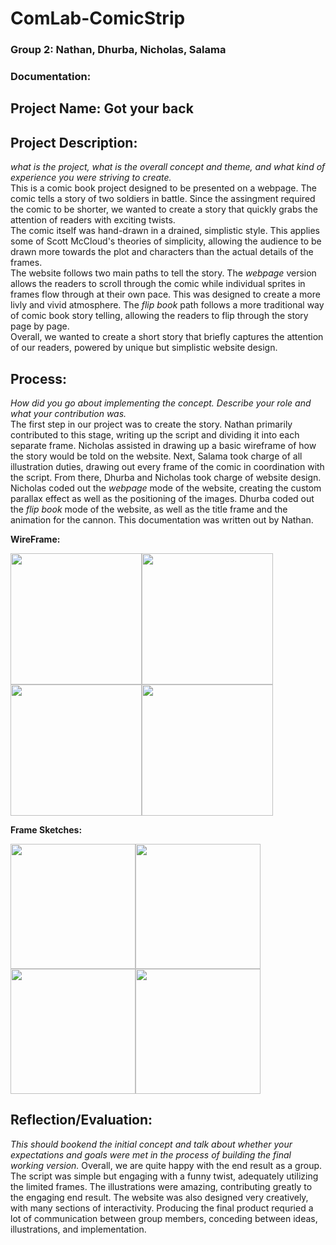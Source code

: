 # ComLab-ComicStrip
### Group 2: Nathan, Dhurba, Nicholas, Salama

### Documentation:

## Project Name: Got your back

## Project Description:
_what is the project, what is the overall concept and theme, and what kind of experience you were striving to create._\
This is a comic book project designed to be presented on a webpage. The comic tells a story of two soldiers in battle. Since the assingment required the comic to be shorter, we wanted to create a story that quickly grabs the attention of readers with exciting twists.\
The comic itself was hand-drawn in a drained, simplistic style. This applies some of Scott McCloud's theories of simplicity, allowing the audience to be drawn more towards the plot and characters than the actual details of the frames.\
The website follows two main paths to tell the story. The _webpage_ version allows the readers to scroll through the comic while individual sprites in frames flow through at their own pace. This was designed to create a more livly and vivid atmosphere. The _flip book_ path follows a more traditional way of comic book story telling, allowing the readers to flip through the story page by page.\
Overall, we wanted to create a short story that briefly captures the attention of our readers, powered by unique but simplistic website design. 

## Process:
_How did you go about implementing the concept. Describe your role and what your contribution was._\
The first step in our project was to create the story. Nathan primarily contributed to this stage, writing up the script and dividing it into each separate frame. Nicholas assisted in drawing up a basic wireframe of how the story would be told on the website. Next, Salama took charge of all illustration duties, drawing out every frame of the comic in coordination with the script. From there, Dhurba and Nicholas took charge of website design. Nicholas coded out the _webpage_ mode of the website, creating the custom parallax effect as well as the positioning of the images. Dhurba coded out the _flip book_ mode of the website, as well as the title frame and the animation for the cannon. This documentation was written out by Nathan. 

**WireFrame:**

<img src="https://github.com/dktpt44/ComLab-ComicStrip/blob/main/Wireframe1.JPG" width=210 align=center><img src="https://github.com/dktpt44/ComLab-ComicStrip/blob/main/Wireframe2.JPG" width=210 align=center><img src="https://github.com/dktpt44/ComLab-ComicStrip/blob/main/Wireframe3.JPG" width=210 align=center><img src="https://github.com/dktpt44/ComLab-ComicStrip/blob/main/Wireframe4.JPG" width=210 align=center>


**Frame Sketches:**

<img src="https://github.com/dktpt44/ComLab-ComicStrip/blob/main/Sketch1.PNG" width=200 align=center><img src="https://github.com/dktpt44/ComLab-ComicStrip/blob/main/Sketch2.PNG" width=200 align=center><img src="https://github.com/dktpt44/ComLab-ComicStrip/blob/main/Sketch3.PNG" width=200 align=center><img src="https://github.com/dktpt44/ComLab-ComicStrip/blob/main/Sketch4.png" width=200 align=center>

## Reflection/Evaluation:
_This should bookend the initial concept and talk about whether your expectations and goals were met in the process of building the final working version._
Overall, we are quite happy with the end result as a group. The script was simple but engaging with a funny twist, adequately utilizing the limited frames. The illustrations were amazing, contributing greatly to the engaging end result. The website was also designed very creatively, with many sections of interactivity. Producing the final product requried a lot of communication between group members, conceding between ideas, illustrations, and implementation.
